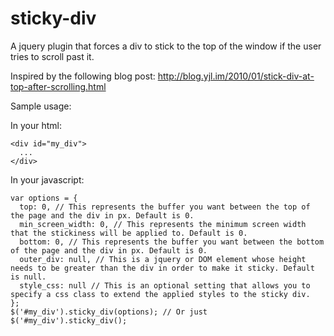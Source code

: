 sticky-div
==========

A jquery plugin that forces a div to stick to the top of the window if the user tries to scroll past it.

Inspired by the following blog post: http://blog.yjl.im/2010/01/stick-div-at-top-after-scrolling.html

Sample usage:

In your html:

    <div id="my_div">
      ...
    </div>

In your javascript:

    var options = {
      top: 0, // This represents the buffer you want between the top of the page and the div in px. Default is 0.
      min_screen_width: 0, // This represents the minimum screen width that the stickiness will be applied to. Default is 0.
      bottom: 0, // This represents the buffer you want between the bottom of the page and the div in px. Default is 0.
      outer_div: null, // This is a jquery or DOM element whose height needs to be greater than the div in order to make it sticky. Default is null.
	  style_css: null // This is an optional setting that allows you to specify a css class to extend the applied styles to the sticky div.
    };
    $('#my_div').sticky_div(options); // Or just $('#my_div').sticky_div();

